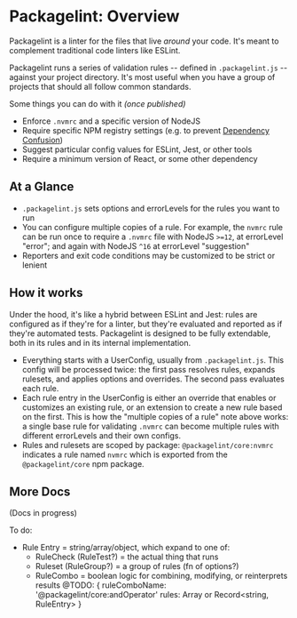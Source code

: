# Packagelint: Overview

Packagelint is a linter for the files that live _around_ your code. It's meant to complement traditional code linters
like ESLint.

Packagelint runs a series of validation rules -- defined in `.packagelint.js` -- against your project directory.
It's most useful when you have a group of projects that should all follow common standards.

Some things you can do with it _(once published)_

- Enforce `.nvmrc` and a specific version of NodeJS
- Require specific NPM registry settings (e.g. to prevent [Dependency Confusion](https://medium.com/@alex.birsan/dependency-confusion-4a5d60fec610))
- Suggest particular config values for ESLint, Jest, or other tools
- Require a minimum version of React, or some other dependency

## At a Glance

- `.packagelint.js` sets options and errorLevels for the rules you want to run
- You can configure multiple copies of a rule. For example, the `nvmrc` rule can be run once to require a `.nvmrc`
  file with NodeJS `>=12`, at errorLevel "error"; and again with NodeJS `^16` at errorLevel "suggestion"
- Reporters and exit code conditions may be customized to be strict or lenient

## How it works

Under the hood, it's like a hybrid between ESLint and Jest: rules are configured as if they're for a linter, but
they're evaluated and reported as if they're automated tests. Packagelint is designed to be fully extendable, both in
its rules and in its internal implementation.

- Everything starts with a UserConfig, usually from `.packagelint.js`. This config will be processed twice: the first
  pass resolves rules, expands rulesets, and applies options and overrides. The second pass evaluates each rule.
- Each rule entry in the UserConfig is either an override that enables or customizes an existing rule, or an extension
  to create a new rule based on the first. This is how the "multiple copies of a rule" note above works: a single
  base rule for validating `.nvmrc` can become multiple rules with different errorLevels and their own configs.
- Rules and rulesets are scoped by package: `@packagelint/core:nvmrc` indicates a rule named `nvmrc` which is exported
  from the `@packagelint/core` npm package.

## More Docs

(Docs in progress)

To do:

- Rule Entry = string/array/object, which expand to one of:
  - RuleCheck (RuleTest?) = the actual thing that runs
  - Ruleset (RuleGroup?) = a group of rules (fn of options?)
  - RuleCombo = boolean logic for combining, modifying, or reinterprets results
    @TODO: {
    ruleComboName: '@packagelint/core:andOperator'
    rules: Array<RuleEntry> or Record<string, RuleEntry>
    }
